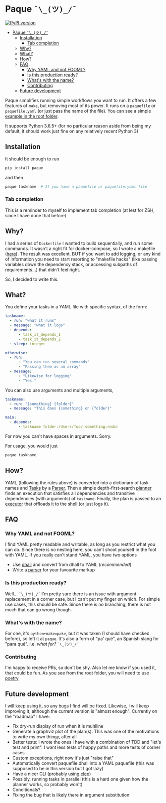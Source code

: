 # Paque `¯\_(ツ)_/¯`

[![PyPI version](https://badge.fury.io/py/paque.svg)](https://badge.fury.io/py/paque)

<!-- markdown-toc start - Don't edit this section. Run M-x markdown-toc-refresh-toc -->

- [Paque `¯\_(ツ)_/¯`](#paque-ツ)
    - [Installation](#installation)
        - [Tab completion](#tab-completion)
    - [Why?](#why)
    - [What?](#what)
    - [How?](#how)
    - [FAQ](#faq)
        - [Why YAML and not FOOML?](#why-yaml-and-not-fooml)
        - [Is this production ready?](#is-this-production-ready)
        - [What's with the name?](#whats-with-the-name)
        - [Contributing](#contributing)
    - [Future development](#future-development)

<!-- markdown-toc end -->

Paque simplifies running simple workflows you want to run. It offers a few
features of `make`, but removing most of its power. It runs on a `paquefile` or
`paquefile.yaml` (or just pass the name of the file). You can see a simple
[example in the root folder](paquefile.yaml).

It supports Python 3.6.5+ (for no particular reason aside from being my default,
it should work just fine on any relatively recent Python 3)

## Installation

It should be enough to run

```bash
pip install paque
```

and then 

```bash
paque taskname  # If you have a paquefile or paquefile.yaml file
```

### Tab completion

This is a reminder to myself to implement tab completion (at lest for ZSH, since
I have done that before)

## Why?

I had a series of `Dockerfile` I wanted to build sequentially, and run some
commands. It wasn't a right fit for docker-compose, so I wrote a makefile
([here](https://github.com/rberenguel/spark_hadoop_kudu/blob/master/makefile)).
The result was excellent, BUT if you want to add logging, or any kind of
information you need to start resorting to "makefile hacks" (like passing
variables down the dependency stack, or accessing subpaths of requirements...)
that didn't feel right.

So, I decided to write this.

## What?

You define your tasks in a YAML file with specific syntax, of the form:

```yaml
taskname:
  - run: "what it runs"
  - message: "what it logs"
  - depends:
      - task_it_depends_1
      - task_it_depends_2
  - sleep: integer

otherwise:
  - run:
      - "You can run several commands"
      - "Passing them as an array"
  - message:
      - "Likewise for logging"
      - "Yes."
```

You can also use arguments and multiple arguments,

```yaml
taskname:
  - run: "{something} {folder}"
  - message: "This does {something} on {folder}"

main:
  - depends:
      - taskname folder:/Users/foo/ something:rmdir
```

For now you can't have spaces in arguments. Sorry.

For usage, you would just 

```bash
paque taskname
```

## How?

YAML (following the rules above) is converted into a dictionary of task names
and [Tasks](paque/task.py) by a [Parser](paque/parser.py). Then a simple
depth-first-search [planner](paque/planner.py) finds an execution that satisfies
all dependencies and transitive dependencies (with arguments) of `taskname`.
Finally, the plan is passed to an [executor](paque/executor.py) that offloads it
to the shell (or just logs it).

## FAQ

### Why YAML and not FOOML?

I find YAML pretty readable and writable, as long as you restrict what you can
do. Since there is no nesting here, you can't shoot yourself in the foot with
YAML. If you really can't stand YAML, you have two options

- Use [dhall](https://github.com/dhall-lang/dhall-lang) and convert from dhall to YAML (_recommended_)
- Write a [parser](paque/parser.py) for your favourite markup

### Is this production ready?

Well… `¯\_(ツ)_/¯` I'm pretty sure there is an issue with argument replacement
in a corner case, but I can't put my finger on which. For simple use cases, this
should be safe. Since there is no branching, there is not much that can go wrong
though.

### What's with the name?

For one, it's `python+make=pake`, but it was taken (I should have checked
before), so left it at `paque`. It's also a form of "pa' qué", an Spanish slang
for "para qué". I.e. _what for?_ `¯\_(ツ)_/¯`

### Contributing

I'm happy to receive PRs, so don't be shy. Also let me know if you used it, that
could be fun. As you see from the root folder, you will need to use
[poetry](https://github.com/python-poetry/poetry)

## Future development

I will keep using it, so any bugs I find will be fixed. Likewise, I will keep
improving it, although the current version is "almost enough". Currently on the
"roadmap" I have:

- Fix dry-run display of run when it is multiline
- Generate a graphviz plot of the plan(s). This was one of the motivations to
  write my own thingy, after all
- Better tests: I wrote the ones I have with a combination of TDD and "let's
  test and print". I want less tests of happy paths and more tests of corner
  cases
- Custom exceptions, right now it's just "raise that"
- Automatically convert paquefile.dhall into a YAML paquefile (this was supposed
  to be in this version but I got lazy)
- Have a nicer CLI (probably using [cleo](https://github.com/sdispater/cleo))
- Possibly, running tasks in parallel (this is a hard one given how the planner
  works, so probably won't)
- Conditionals?
- Fixing the bug that is likely there in argument substitution
